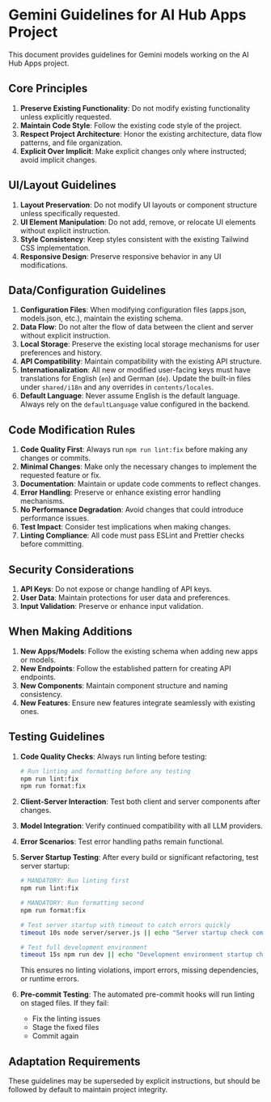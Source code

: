 # Gemini Guidelines for AI Hub Apps Project

This document provides guidelines for Gemini models working on the AI Hub Apps project.

## Core Principles

1.  **Preserve Existing Functionality**: Do not modify existing functionality unless explicitly requested.
2.  **Maintain Code Style**: Follow the existing code style of the project.
3.  **Respect Project Architecture**: Honor the existing architecture, data flow patterns, and file organization.
4.  **Explicit Over Implicit**: Make explicit changes only where instructed; avoid implicit changes.

## UI/Layout Guidelines

1.  **Layout Preservation**: Do not modify UI layouts or component structure unless specifically requested.
2.  **UI Element Manipulation**: Do not add, remove, or relocate UI elements without explicit instruction.
3.  **Style Consistency**: Keep styles consistent with the existing Tailwind CSS implementation.
4.  **Responsive Design**: Preserve responsive behavior in any UI modifications.

## Data/Configuration Guidelines

1.  **Configuration Files**: When modifying configuration files (apps.json, models.json, etc.), maintain the existing schema.
2.  **Data Flow**: Do not alter the flow of data between the client and server without explicit instruction.
3.  **Local Storage**: Preserve the existing local storage mechanisms for user preferences and history.
4.  **API Compatibility**: Maintain compatibility with the existing API structure.
5.  **Internationalization**: All new or modified user-facing keys must have translations for English (`en`) and German (`de`). Update the built-in files under `shared/i18n` and any overrides in `contents/locales`.
6.  **Default Language**: Never assume English is the default language. Always rely on the `defaultLanguage` value configured in the backend.

## Code Modification Rules

1.  **Code Quality First**: Always run `npm run lint:fix` before making any changes or commits.
2.  **Minimal Changes**: Make only the necessary changes to implement the requested feature or fix.
3.  **Documentation**: Maintain or update code comments to reflect changes.
4.  **Error Handling**: Preserve or enhance existing error handling mechanisms.
5.  **No Performance Degradation**: Avoid changes that could introduce performance issues.
6.  **Test Impact**: Consider test implications when making changes.
7.  **Linting Compliance**: All code must pass ESLint and Prettier checks before committing.

## Security Considerations

1.  **API Keys**: Do not expose or change handling of API keys.
2.  **User Data**: Maintain protections for user data and preferences.
3.  **Input Validation**: Preserve or enhance input validation.

## When Making Additions

1.  **New Apps/Models**: Follow the existing schema when adding new apps or models.
2.  **New Endpoints**: Follow the established pattern for creating API endpoints.
3.  **New Components**: Maintain component structure and naming consistency.
4.  **New Features**: Ensure new features integrate seamlessly with existing ones.

## Testing Guidelines

1.  **Code Quality Checks**: Always run linting before testing:

    ```bash
    # Run linting and formatting before any testing
    npm run lint:fix
    npm run format:fix
    ```

2.  **Client-Server Interaction**: Test both client and server components after changes.
3.  **Model Integration**: Verify continued compatibility with all LLM providers.
4.  **Error Scenarios**: Test error handling paths remain functional.
5.  **Server Startup Testing**: After every build or significant refactoring, test server startup:

    ```bash
    # MANDATORY: Run linting first
    npm run lint:fix

    # MANDATORY: Run formatting second
    npm run format:fix

    # Test server startup with timeout to catch errors quickly
    timeout 10s node server/server.js || echo "Server startup check completed"

    # Test full development environment
    timeout 15s npm run dev || echo "Development environment startup check completed"
    ```

    This ensures no linting violations, import errors, missing dependencies, or runtime errors.

6.  **Pre-commit Testing**: The automated pre-commit hooks will run linting on staged files. If they fail:
    - Fix the linting issues
    - Stage the fixed files
    - Commit again

## Adaptation Requirements

These guidelines may be superseded by explicit instructions, but should be followed by default to maintain project integrity.
